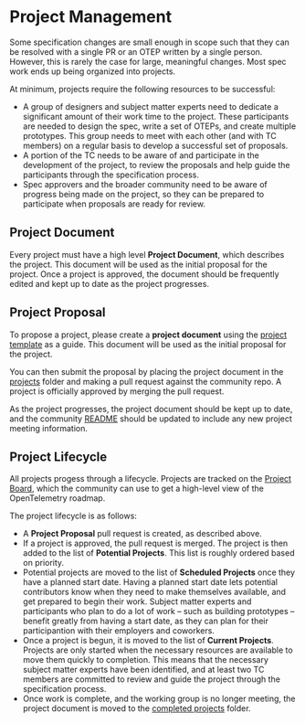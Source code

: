 # Project Management

Some specification changes are small enough in scope such that they can be resolved with a single PR or an OTEP written by a single person. However, this is rarely the case for large, meaningful changes. Most spec work ends up being organized into projects.

At minimum, projects require the following resources to be successful:

* A group of designers and subject matter experts need to dedicate a significant amount of their work time to the project. These participants are needed to design the spec, write a set of OTEPs, and create multiple prototypes. This group needs to meet with each other (and  with TC members) on a regular basis to develop a successful set of proposals.
* A portion of the TC needs to be aware of and participate in the development of the project, to review the proposals and help guide the participants through the specification process.
* Spec approvers and the broader community need to be aware of progress being made on the project, so they can be prepared to participate when proposals are ready for review.

## Project Document

Every project must have a high level **Project Document**, which describes the project. This document will be used as the initial proposal for the project. Once a project is approved, the document should be frequently edited and kept up to date as the project progresses. 

## Project Proposal

To propose a project, please create a **project document** using the [project template](project-template.md) as a guide. This document will be used as the initial proposal for the project.

You can then submit the proposal by placing the project document in the [projects](projects/) folder and making a pull request against the community repo. A project is officially approved by merging the pull request.

As the project progresses, the project document should be kept up to date, and the community [README](README.md) should be updated to include any new project meeting information.

## Project Lifecycle

All projects progess through a lifecycle. Projects are tracked on the [Project Board](https://github.com/orgs/open-telemetry/projects/29), which the community can use to get a high-level view of the OpenTelemetry roadmap.

The project lifecycle is as follows:

* A **Project Proposal** pull request is created, as described above.
* If a project is approved, the pull request is merged. The project is then added to the list of **Potential Projects**. This list is roughly ordered based on priority.
* Potential projects are moved to the list of **Scheduled Projects** once they have a planned start date. Having a planned start date lets potential contributors know when they need to make themselves available, and get prepared to begin their work. Subject matter experts and participants who plan to do a lot of work – such as building prototypes – benefit greatly from having a start date, as they can plan for their participantion with their employers and coworkers.
* Once a project is begun, it is moved to the list of **Current Projects**. Projects are only started when the necessary resources are available to move them quickly to completion. This means that the necessary subject matter experts have been identified, and at least two TC members are committed to review and guide the project through the specification process.
* Once work is complete, and the working group is no longer meeting, the project document is moved to the [completed projects](projects/completed-projects/) folder.
